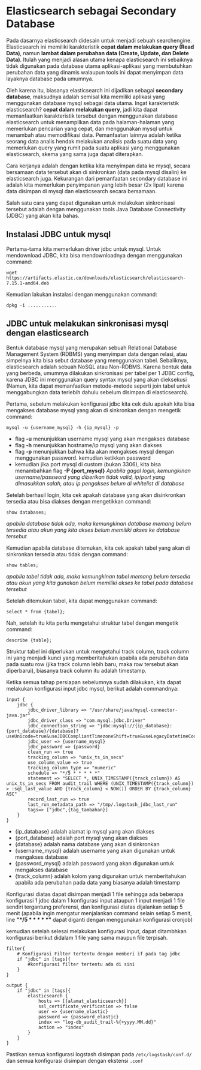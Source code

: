 # Elasticsearch sebagai Secondary Database
Pada dasarnya elasticsearch didesain untuk menjadi sebuah searchengine. Elasticsearch ini memiliki karakteristik **cepat dalam melakukan query (Read Data)**, namun **lambat dalam perubahan data (Create, Update, dan Delete Data)**. Itulah yang menjadi alasan utama kenapa elasticsearch ini sebaiknya tidak digunakan pada database utama aplikasi-aplikasi yang membutuhkan perubahan data yang dinamis walaupun tools ini dapat menyimpan data layaknya database pada umumnya.

Oleh karena itu, biasanya elasticsearch ini dijadikan sebagai **secondary database**, maksudnya adalah semisal kita memiliki aplikasi yang menggunakan database mysql sebagai data utama. Ingat karakteristik elasticsearch? **cepat dalam melakukan query**, jadi kita dapat memanfaatkan karakteristik tersebut dengan menggunakan database elasticsearch untuk menampilkan data pada halaman-halaman yang memerlukan pencarian yang cepat, dan menggunakan mysql untuk menambah atau memodifikasi data. Pemanfaatan lainnya adalah ketika seorang data analis hendak melakukan analisis pada suatu data yang memerlukan query yang rumit pada suatu aplikasi yang menggunakan elasticsearch, skema yang sama juga dapat diterapkan.

Cara kerjanya adalah dengan ketika kita menyimpan data ke mysql, secara bersamaan data tersebut akan di sinkronkan (data pada mysql disalin) ke elasticsearch juga. Kekurangan dari pemanfaatan secondary database ini adalah kita memerlukan penyimpanan yang lebih besar (2x lipat) karena data disimpan di mysql dan elasticsearch secara bersamaan. 

Salah satu cara yang dapat digunakan untuk melakukan sinkronisasi tersebut adalah dengan menggunakan tools Java Database Connectivity (JDBC) yang akan kita bahas.

## Instalasi JDBC untuk mysql
Pertama-tama kita memerlukan driver jdbc untuk mysql. Untuk mendownload JDBC, kita bisa mendownloadnya dengan menggunakan command:
    
    wget https://artifacts.elastic.co/downloads/elasticsearch/elasticsearch-7.15.1-amd64.deb

Kemudian lakukan instalasi dengan menggunakan command:

    dpkg -i ...........


## JDBC untuk melakukan sinkronisasi mysql dengan elasticsearch
Bentuk database mysql yang merupakan sebuah Relational Database Management System (RDBMS) yang menyimpan data dengan relasi, atau simpelnya kita bisa sebut database yang menggunakan tabel. Sebaliknya, elasticsearch adalah sebuah NoSQL atau Non-RDBMS. Karena bentuk data yang berbeda, umumnya dilakukan sinkronisasi per tabel per 1 JDBC config, karena JDBC ini menggunakan query syntax mysql yang akan dieksekusi (Namun, kita dapat memanfaatkan metode-metode seperti join tabel untuk menggabungkan data terlebih dahulu sebelum disimpan di elasticsearch).

Pertama, sebelum melakukan konfigurasi jdbc kita cek dulu apakah kita bisa mengakses database mysql yang akan di sinkronkan dengan mengetik command:

    mysql -u {username_mysql} -h {ip_mysql} -p

* flag **-u** menunjukkan username mysql yang akan mengakses database
* flag **-h** menunjukkan hostname/ip mysql yang akan diakses
* flag **-p** menunjukkan bahwa kita akan mengakses mysql dengan menggunakan password. kemudian ketikkan password
* kemudian jika port mysql di custom (bukan 3306), kita bisa menambahkan flag **-P {port_mysql}**
<em>Apabila gagal login, kemungkinan username/password yang diberikan tidak valid, ip/port yang dimasukkan salah, atau ip pengakses belum di whitelist di database</em>

Setelah berhasil login, kita cek apakah database yang akan disinkronkan tersedia atau bisa diakses dengan mengetikkan command:

    show databases;

<em>apabila database tidak ada, maka kemungkinan database memang belum tersedia atau akun yang kita akses belum memiliki akses ke database tersebut</em>

Kemudian apabila database ditemukan, kita cek apakah tabel yang akan di sinkronkan tersedia atau tidak dengan command:

    show tables;

<em>apabila tabel tidak ada, maka kemungkinan tabel memang belum tersedia atau akun yang kita gunakan belum memiliki akses ke tabel pada database tersebut</em>

Setelah ditemukan tabel, kita dapat menggunakan command:

    select * from {tabel};

Nah, setelah itu kita perlu mengetahui struktur tabel dengan mengetik command:

    describe {table};

Struktur tabel ini diperlukan untuk mengetahui track column, track column ini yang menjadi kunci yang memberitahukan apabila ada perubahan data pada suatu row (jika track column lebih baru, maka row tersebut akan diperbarui), biasanya track column itu adalah timestamp.

Ketika semua tahap persiapan sebelumnya sudah dilakukan, kita dapat melakukan konfigurasi input jdbc mysql, berikut adalah commandnya:

    input {
        jdbc {
            jdbc_driver_library => "/usr/share/java/mysql-connector-java.jar"
            jdbc_driver_class => "com.mysql.jdbc.Driver"
            jdbc_connection_string => "jdbc:mysql://{ip_database}:{port_database}/{database}?useUnicode=true&useJDBCCompliantTimezoneShift=true&useLegacyDatetimeCode=false&serverTimezone=Asia/Jakarta"
            jdbc_user => {username_mysql}
            jdbc_password => {password}
            clean_run => true
            tracking_column => "unix_ts_in_secs"
            use_column_value => true
            tracking_column_type => "numeric"
            schedule => "*/5 * * * * *"
            statement => "SELECT *, UNIX_TIMESTAMP({track_column}) AS unix_ts_in_secs FROM audit_trail WHERE (UNIX_TIMESTAMP({track_column}) > :sql_last_value AND {track_column} < NOW()) ORDER BY {track_column} ASC"
            record_last_run => true
            last_run_metadata_path => "/tmp/.logstash_jdbc_last_run"
            tags=> ["jdbc",{tag_tambahan}]
        }
    }

* {ip_database} adalah alamat ip mysql yang akan diakses
* {port_database} adalah port mysql yang akan diakses
* {database} adalah nama database yang akan disinkronkan
* {username_mysql} adalah username yang akan digunakan untuk mengakses database
* {password_mysql} adalah password yang akan digunakan untuk mengakses database
* {track_column} adalah kolom yang digunakan untuk memberitahukan apabila ada perubahan pada data yang biasanya adalah timestamp

Konfigurasi diatas dapat disimpan menjadi 1 file sehingga ada beberapa konfigurasi 1 jdbc dalam 1 konfigurasi input ataupun 1 input menjadi 1 file sendiri tergantung preferensi, dan konfigurasi diatas dijalankan setiap 5 menit (apabila ingin mengatur menjalankan command selain setiap 5 menit, line <b>"\*/5 \* \* \* \* \*"</b> dapat diganti dengan menggunakan konfigurasi cronjob)

kemudian setelah selesai melakukan konfigurasi input, dapat ditambhkan konfigurasi berikut didalam 1 file yang sama maupun file terpisah.

    filter{
        # Konfigurasi Filter tertentu dengan memberi if pada tag jdbc
        if "jdbc" in [tags]{
            #konfigurasi filter tertentu ada di sini
        }
    }

    output {
        if "jdbc" in [tags]{
            elasticsearch {
                hosts => [{alamat_elasticsearch}]
                ssl_certificate_verification => false
                user => {username_elastic}
                password => {password_elastic}
                index => "log-db_audit_trail-%{+yyyy.MM.dd}"
                action => "index"
            }
        }
    }

Pastikan semua konfigurasi logstash disimpan pada `/etc/logstash/conf.d/` dan semua konfigurasi disimpan dengan ekstensi `.conf`